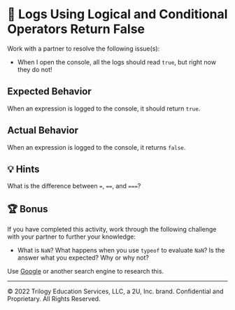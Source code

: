 # 🐛 Logs Using Logical and Conditional Operators Return False

Work with a partner to resolve the following issue(s):

* When I open the console, all the logs should read `true`, but right now they do not!

## Expected Behavior

When an expression is logged to the console, it should return `true`.

## Actual Behavior

When an expression is logged to the console, it returns `false`.

## 💡 Hints

<!-- = - assignment operator  == - equality operator  === strict equality operator -->

What is the difference between `=`, `==`, and `===`? 

## 🏆 Bonus

If you have completed this activity, work through the following challenge with your partner to further your knowledge:

* What is `NaN`? What happens when you use `typeof` to evaluate `NaN`? Is the answer what you expected? Why or why not?

Use [Google](https://www.google.com) or another search engine to research this.

---

© 2022 Trilogy Education Services, LLC, a 2U, Inc. brand. Confidential and Proprietary. All Rights Reserved.